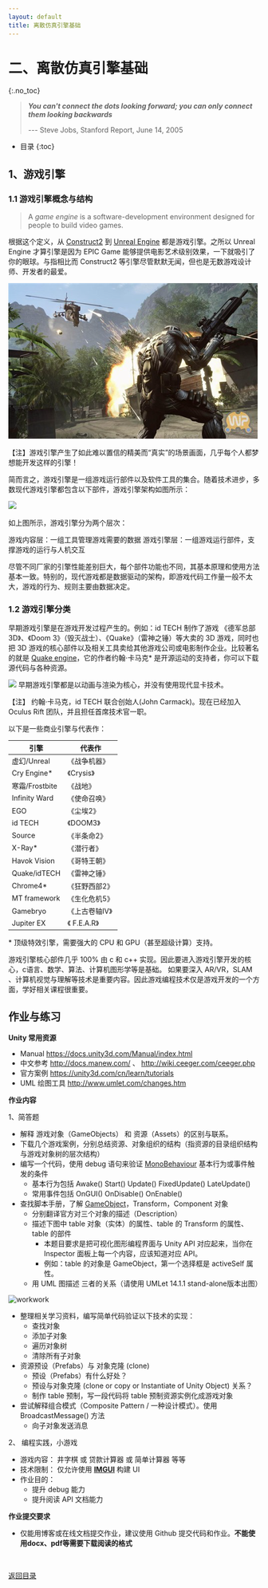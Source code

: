 ```yaml
---
layout: default
title: 离散仿真引擎基础
---
```


# 二、离散仿真引擎基础
{:.no_toc}

>   
> **_You can't connect the dots looking forward; you can only connect them looking backwards_**  
>   
> --- Steve Jobs, Stanford Report, June 14, 2005
>  

* 目录
{:toc}

## 1、游戏引擎

### 1.1 游戏引擎概念与结构

> A _game engine_ is a software-development environment designed for people to build video games.  

根据这个定义，从 [Construct2](https://www.scirra.com/construct2) 到 [Unreal Engine](https://www.unrealengine.com/) 都是游戏引擎。之所以 Unreal Engine 才算引擎是因为 EPIC Game 能够提供电影艺术级别效果，一下就吸引了你的眼球。与指相比而 Construct2 等引擎尽管默默无闻，但也是无数游戏设计师、开发者的最爱。

![](images/ch02/ch02-game-engine-effects.png)

【注】游戏引擎产生了如此难以置信的精美而“真实”的场景画面，几乎每个人都梦想能开发这样的引擎！

简而言之，游戏引擎是一组游戏运行部件以及软件工具的集合。随着技术进步，多数现代游戏引擎都包含以下部件，游戏引擎架构如图所示：

![](images/game-architecture.png)

如上图所示，游戏引擎分为两个层次：

游戏内容层：一组工具管理游戏需要的数据
游戏引擎层：一组游戏运行部件，支撑游戏的运行与人机交互

尽管不同厂家的引擎性能差别巨大，每个部件功能也不同，其基本原理和使用方法基本一致。特别的，现代游戏都是数据驱动的架构，即游戏代码工作量一般不太大，游戏的行为、规则主要由数据决定。

### 1.2 游戏引擎分类

早期游戏引擎是在游戏开发过程产生的。例如：id TECH 制作了游戏 《德军总部3D》、《Doom 3》（毁灭战士）、《Quake》（雷神之锤）等大卖的 3D 游戏，同时也把 3D 游戏的核心部件以及相关工具卖给其他游戏公司或电影制作企业。比较著名的就是 [Quake engine](https://www.moddb.com/engines/quake-engine/downloads)，它的作者约翰·卡马克\* 是开源运动的支持者，你可以下载源代码与各种资源。

![](images/drf/info.png) 早期游戏引擎都是以动画与渲染为核心，并没有使用现代显卡技术。

【注】 约翰·卡马克，id TECH 联合创始人(John Carmack)。现在已经加入Oculus Rift 团队，并且担任首席技术官一职。

以下是一些商业引擎与代表作：

|引擎|代表作|
|---|---|
|虚幻/Unreal|《战争机器》|
|Cry Engine\*|《Crysis》|
|寒霜/Frostbite|《战地》|
|Infinity Ward|《使命召唤》|
|EGO|《尘埃2》|
|id TECH|《DOOM3》|
|Source|《半条命2》|
|X-Ray\*|《潜行者》|
|Havok Vision|《哥特王朝》|
|Quake/idTECH|《雷神之锤》|
|Chrome4\*|《狂野西部2》|
|MT framework|《生化危机5》|
|Gamebryo|《上古卷轴IV》|
|Jupiter EX|《 F.E.A.R》|

\* 顶级特效引擎，需要强大的 CPU 和 GPU（甚至超级计算）支持。

游戏引擎核心部件几乎 100% 由 c 和 c++ 实现。因此要进入游戏引擎开发的核心，c语言、数学、算法、计算机图形学等是基础。 如果要深入 AR/VR，SLAM 、计算机视觉与理解等技术是重要内容。因此游戏编程技术仅是游戏开发的一个方面，学好相关课程很重要。



















## 作业与练习

**Unity 常用资源**

* Manual  https://docs.unity3d.com/Manual/index.html
* 中文参考 http://docs.manew.com/  、  http://wiki.ceeger.com/ceeger.php
* 官方案例 https://unity3d.com/cn/learn/tutorials
* UML 绘图工具 http://www.umlet.com/changes.htm

**作业内容**

1、简答题

* 解释 游戏对象（GameObjects） 和 资源（Assets）的区别与联系。
* 下载几个游戏案例，分别总结资源、对象组织的结构（指资源的目录组织结构与游戏对象树的层次结构）
* 编写一个代码，使用 debug 语句来验证 [MonoBehaviour](https://docs.unity3d.com/ScriptReference/MonoBehaviour.html) 基本行为或事件触发的条件
    - 基本行为包括 Awake() Start() Update() FixedUpdate() LateUpdate()
    - 常用事件包括 OnGUI() OnDisable() OnEnable()
* 查找脚本手册，了解 [GameObject](https://docs.unity3d.com/ScriptReference/GameObject.html)，Transform，Component 对象
    - 分别翻译官方对三个对象的描述（Description）
    - 描述下图中 table 对象（实体）的属性、table 的 Transform 的属性、 table 的部件
        - 本题目要求是把可视化图形编程界面与 Unity API 对应起来，当你在 Inspector 面板上每一个内容，应该知道对应 API。
        - 例如：table 的对象是 GameObject，第一个选择框是 activeSelf 属性。
    - 用 UML 图描述 三者的关系（请使用 UMLet 14.1.1 stand-alone版本出图）

![workwork](images/ch02/ch02-homework.png)

* 整理相关学习资料，编写简单代码验证以下技术的实现：
    - 查找对象
    - 添加子对象
    - 遍历对象树
    - 清除所有子对象
* 资源预设（Prefabs）与 对象克隆 (clone)
    - 预设（Prefabs）有什么好处？
    - 预设与对象克隆 (clone or copy or Instantiate of Unity Object) 关系？
    - 制作 table 预制，写一段代码将 table 预制资源实例化成游戏对象
* 尝试解释组合模式（Composite Pattern / 一种设计模式）。使用 BroadcastMessage() 方法
    - 向子对象发送消息

2、 编程实践，小游戏

* 游戏内容： 井字棋 或 贷款计算器 或 简单计算器 等等
* 技术限制： 仅允许使用 **[IMGUI](https://docs.unity3d.com/Manual/GUIScriptingGuide.html)** 构建 UI
* 作业目的： 
    - 提升 debug 能力
    - 提升阅读 API 文档能力 

**作业提交要求**

* 仅能用博客或在线文档提交作业，建议使用 Github 提交代码和作业。**不能使用docx、pdf等需要下载阅读的格式**

&nbsp;

[返回目录](./)  


